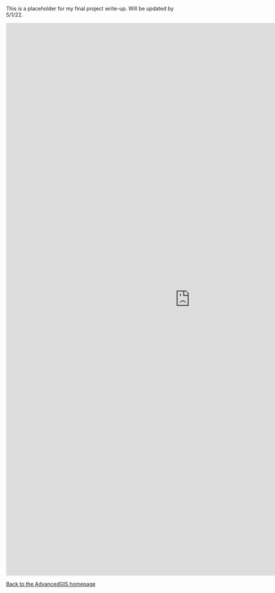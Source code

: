 This is a placeholder for my final project write-up. Will be updated by 5/1/22.

<iframe src="https://insights.arcgis.com/index.html?rsource=https%3A%2F%2Fwww.esri.com%2Fen-us%2Farcgis%2Fproducts%2Farcgis-insights%2Fsign-in#/embed/6bd6c6fc9e3440978b43465f8575afca" width="1000" height="1500" frameborder="0"></iframe>


[Back to the AdvancedGIS homepage](/README.md)
